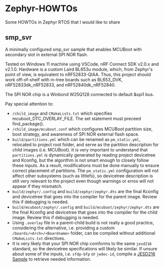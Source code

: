 # Zephyr-HOWTOs
Some HOWTOs in Zephyr RTOS that I would like to share 
## smp_svr
A minimally configured smp_svr sample that enables MCUBoot with secondary slot in external SPI NOR flash.

Tested on Windows 11 machine using VSCode, nRF Connect SDK v2.0.x and v2.1.0. Hardware is a custom Laird BL653u module, which, from Zephyr's point of view, is equivalent to nRF52833-QIAA. Thus, this project should work off-of-shelf with in-tree boards such as BL653_DVK, nRF52833dk_nRF52833, and nRF52840dk_nRF52840.

The SPI NOR chip is a Winbond W25Q128 connected to default &spi1 bus.

Pay special attention to:
- `/child_image` and `CMakeLists.txt` which specifies mcuboot_DTC_OVERLAY_FILE. The set statement must preceed find_package().
- `/child_image/mcuboot.conf` which configures MCUBoot partition size, boot strategy, and awareness of SPI NOR external flash space.
- `build/partitions.yml` which can be renamed as `pm_static.yml`, relocated to project root folder, and serve as the partition description for child images (i.e. MCUBoot). 
It is very important to understand that `partitions.yml` is dynamically generated by reading project devicetree and Kconfig, but the algorithm is not smart enough to closely follow these inputs. 
As a result, modifications must be done manually to ensure correct placement of partitions. The `pm_static.yml` configuration will not affect other subsystems (such as littlefs), 
so devicetree description is still very relevant to the project even though warnings or erros will not appear if they mismatch.
- `build/zephyr/.config` and `build/zephyr/zephyr.dts` are the final Kconfig and devicetree that goes into the compiler for the parent image. Review this if debugging is needed.
- `build/mcuboot/zephyr/.config` and `build/mcuboot/zephyr/zephyr.dts` are the final Kconfig and devicetree that goes into the compiler for the child image. Review this if debugging is needed.
- Using `.overlay` file in a parent-child build is not really a good practice, considering the alternative, i.e. providing a custom `/boards/<Arch>/<Boardname>` folder, can be compiled without additional `CMakeLists.txt` directives.
- It is very likely that your SPI NOR chip comforms to the same `jesd216` standard, so the devicetree specifications will likely be similar. If unsure about some of the inputs, i.e. `sfdp-bfp` or `jedec-id`, compile a 
[JESD216 Sample](https://docs.zephyrproject.org/2.6.0/samples/drivers/jesd216/README.html)
to retrieve needed information.
